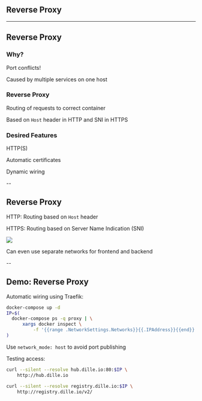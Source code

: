 <!-- .slide: class="center" style="text-align: center; vertical-align: middle" -->

## Reverse Proxy

---

## Reverse Proxy

### Why?

Port conflicts!

Caused by multiple services on one host

### Reverse Proxy

Routing of requests to correct container

Based on `Host` header in HTTP and SNI in HTTPS

### Desired Features

HTTP(S)

Automatic certificates

Dynamic wiring

--

## Reverse Proxy

HTTP: Routing based on `Host` header

HTTPS: Routing based on Server Name Indication (SNI)

![](110_ecosystem/reverse_proxy/reverse-proxy.svg) <!-- .element: class="center-image" -->

Can even use separate networks for frontend and backend

--

## Demo: Reverse Proxy

Automatic wiring using Traefik:

```bash
docker-compose up -d
IP=$(
  docker-compose ps -q proxy | \
      xargs docker inspect \
          -f '{{range .NetworkSettings.Networks}}{{.IPAddress}}{{end}}'
)
```

Use `network_mode: host` to avoid port publishing

Testing access:

```bash
curl --silent --resolve hub.dille.io:80:$IP \
    http://hub.dille.io

curl --silent --resolve registry.dille.io:$IP \
    http://registry.dille.io/v2/
```
